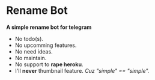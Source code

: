 # Rename Bot
**A simple rename bot for telegram**

- No todo(s).
- No upcomming features.
- No need ideas.
- No maintain.
- No support to **rape heroku**.
- I'll **never** thumbnail feature. _Cuz "simple" == "simple"._
